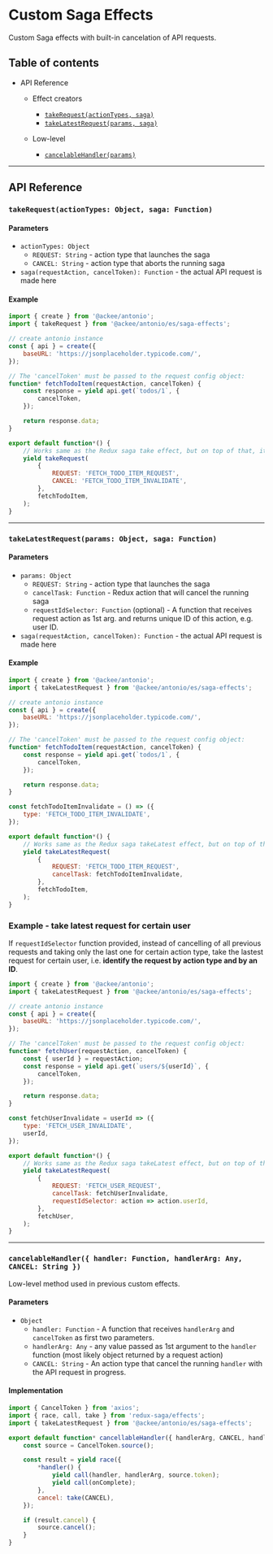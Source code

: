 # Custom Saga Effects

Custom Saga effects with built-in cancelation of API requests.

## Table of contents

-   API Reference

    -   Effect creators

        -   [`takeRequest(actionTypes, saga)`](#api-takeRequest)
        -   [`takeLatestRequest(params, saga)`](#api-takeLatestRequest)

    -   Low-level
        -   [`cancelableHandler(params)`](#api-cancelableHandler)

---

## <a name="api"></a>API Reference

### <a name="api-takeRequest"></a>`takeRequest(actionTypes: Object, saga: Function)`

#### Parameters

-   `actionTypes: Object`
    -   `REQUEST: String` - action type that launches the saga
    -   `CANCEL: String` - action type that aborts the running saga
-   `saga(requestAction, cancelToken): Function` - the actual API request is made here

#### Example

```js
import { create } from '@ackee/antonio';
import { takeRequest } from '@ackee/antonio/es/saga-effects';

// create antonio instance
const { api } = create({
    baseURL: 'https://jsonplaceholder.typicode.com/',
});

// The 'cancelToken' must be passed to the request config object:
function* fetchTodoItem(requestAction, cancelToken) {
    const response = yield api.get(`todos/1`, {
        cancelToken,
    });

    return response.data;
}

export default function*() {
    // Works same as the Redux saga take effect, but on top of that, it cancels the API request.
    yield takeRequest(
        {
            REQUEST: 'FETCH_TODO_ITEM_REQUEST',
            CANCEL: 'FETCH_TODO_ITEM_INVALIDATE',
        },
        fetchTodoItem,
    );
}
```

---

### <a name="api-takeLatestRequest"></a>`takeLatestRequest(params: Object, saga: Function)`

#### Parameters

-   `params: Object`
    -   `REQUEST: String` - action type that launches the saga
    -   `cancelTask: Function` - Redux action that will cancel the
        running saga
    -   `requestIdSelector: Function` (optional) - A function that receives request action as 1st arg. and returns unique ID of this action, e.g. user ID.
-   `saga(requestAction, cancelToken): Function` - the actual API request is made here

#### Example

```js
import { create } from '@ackee/antonio';
import { takeLatestRequest } from '@ackee/antonio/es/saga-effects';

// create antonio instance
const { api } = create({
    baseURL: 'https://jsonplaceholder.typicode.com/',
});

// The 'cancelToken' must be passed to the request config object:
function* fetchTodoItem(requestAction, cancelToken) {
    const response = yield api.get(`todos/1`, {
        cancelToken,
    });

    return response.data;
}

const fetchTodoItemInvalidate = () => ({
    type: 'FETCH_TODO_ITEM_INVALIDATE',
});

export default function*() {
    // Works same as the Redux saga takeLatest effect, but on top of that, it cancels the API request.
    yield takeLatestRequest(
        {
            REQUEST: 'FETCH_TODO_ITEM_REQUEST',
            cancelTask: fetchTodoItemInvalidate,
        },
        fetchTodoItem,
    );
}
```

### Example - take latest request for certain user

If `requestIdSelector` function provided, instead of cancelling of all previous requests and taking only the last one for certain action type, take the lastest request for certain user, i.e. **identify the request by action type and by an ID**.

```js
import { create } from '@ackee/antonio';
import { takeLatestRequest } from '@ackee/antonio/es/saga-effects';

// create antonio instance
const { api } = create({
    baseURL: 'https://jsonplaceholder.typicode.com/',
});

// The 'cancelToken' must be passed to the request config object:
function* fetchUser(requestAction, cancelToken) {
    const { userId } = requestAction;
    const response = yield api.get(`users/${userId}`, {
        cancelToken,
    });

    return response.data;
}

const fetchUserInvalidate = userId => ({
    type: 'FETCH_USER_INVALIDATE',
    userId,
});

export default function*() {
    // Works same as the Redux saga takeLatest effect, but on top of that, it cancels the API request.
    yield takeLatestRequest(
        {
            REQUEST: 'FETCH_USER_REQUEST',
            cancelTask: fetchUserInvalidate,
            requestIdSelector: action => action.userId,
        },
        fetchUser,
    );
}
```

---

### <a name="api-cancelableHandler"></a>`cancelableHandler({ handler: Function, handlerArg: Any, CANCEL: String })`

Low-level method used in previous custom effects.

#### Parameters

-   `Object`
    -   `handler: Function` - A function that receives `handlerArg` and `cancelToken` as first two parameters.
    -   `handlerArg: Any` - any value passed as 1st argument to the `handler` function (most likely object returned by a request action)
    -   `CANCEL: String` - An action type that cancel the running `handler` with the API request in progress.

#### Implementation

```js
import { CancelToken } from 'axios';
import { race, call, take } from 'redux-saga/effects';
import { takeLatestRequest } from '@ackee/antonio/es/saga-effects';

export default function* cancellableHandler({ handlerArg, CANCEL, handler, onComplete }) {
    const source = CancelToken.source();

    const result = yield race({
        *handler() {
            yield call(handler, handlerArg, source.token);
            yield call(onComplete);
        },
        cancel: take(CANCEL),
    });

    if (result.cancel) {
        source.cancel();
    }
}
```
